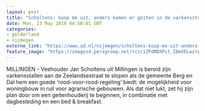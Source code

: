 ```yaml
---
layout: post
title: "Scholtens: koop me uit, anders komen er geiten in de varkensstallen"
date: Mon, 13 May 2019 04:58:01 GMT
categories: 
- gelderland 
- nijmegen 
externe_link: "https://www.ad.nl/nijmegen/scholtens-koop-me-uit-anders-komen-er-geiten-in-de-varkensstallen~ada1b4c7/"
feature_image: "https://images4.persgroep.net/rcs/iZPdMDXPct_IbmVELwzrpDBwjTw/diocontent/101000144/_fitwidth/400/?appId=21791a8992982cd8da851550a453bd7f&quality=0.7"
---
```


MILLINGEN - Veehouder Jan Scholtens uit Millingen is bereid zijn varkensstallen aan de Zeelandsestraat te slopen als de gemeente Berg en Dal hem een goede ‘rood-voor-rood-regeling’ biedt: de mogelijkheid voor woningbouw in ruil voor agrarische gebouwen. Als dat niet lukt, zet hij zijn plan door om een geitenhouderij te beginnen, in combinatie met dagbesteding en een bed & breakfast.
